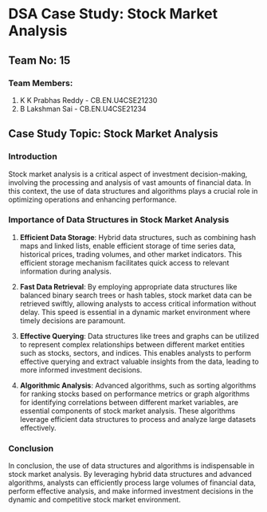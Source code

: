 # DSA Case Study: Stock Market Analysis

## Team No: 15

### Team Members:

1. K K Prabhas Reddy - CB.EN.U4CSE21230
2. B Lakshman Sai - CB.EN.U4CSE21234

## Case Study Topic: Stock Market Analysis

### Introduction

Stock market analysis is a critical aspect of investment decision-making, involving the processing and analysis of vast amounts of financial data. In this context, the use of data structures and algorithms plays a crucial role in optimizing operations and enhancing performance.

### Importance of Data Structures in Stock Market Analysis

1. **Efficient Data Storage**: Hybrid data structures, such as combining hash maps and linked lists, enable efficient storage of time series data, historical prices, trading volumes, and other market indicators. This efficient storage mechanism facilitates quick access to relevant information during analysis.

2. **Fast Data Retrieval**: By employing appropriate data structures like balanced binary search trees or hash tables, stock market data can be retrieved swiftly, allowing analysts to access critical information without delay. This speed is essential in a dynamic market environment where timely decisions are paramount.

3. **Effective Querying**: Data structures like trees and graphs can be utilized to represent complex relationships between different market entities such as stocks, sectors, and indices. This enables analysts to perform effective querying and extract valuable insights from the data, leading to more informed investment decisions.

4. **Algorithmic Analysis**: Advanced algorithms, such as sorting algorithms for ranking stocks based on performance metrics or graph algorithms for identifying correlations between different market variables, are essential components of stock market analysis. These algorithms leverage efficient data structures to process and analyze large datasets effectively.

### Conclusion

In conclusion, the use of data structures and algorithms is indispensable in stock market analysis. By leveraging hybrid data structures and advanced algorithms, analysts can efficiently process large volumes of financial data, perform effective analysis, and make informed investment decisions in the dynamic and competitive stock market environment.
